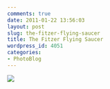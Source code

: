```yaml
---
comments: true
date: 2011-01-22 13:56:03
layout: post
slug: the-fitzer-flying-saucer
title: The Fitzer Flying Saucer
wordpress_id: 4051
categories:
- PhotoBlog
---
```


![](http://ryanfitzer.com/main/wp-content/uploads/2011/01/photo5-950x709.jpg)
